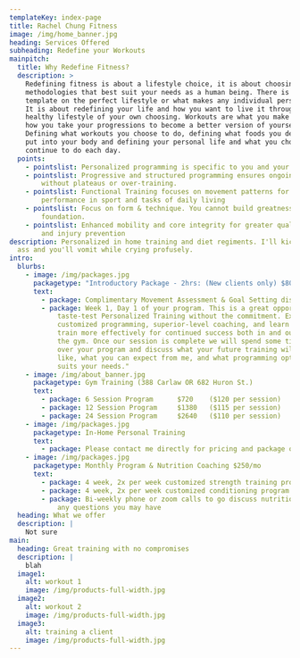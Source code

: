 ```yaml
---
templateKey: index-page
title: Rachel Chung Fitness
image: /img/home_banner.jpg
heading: Services Offered
subheading: Redefine your Workouts
mainpitch:
  title: Why Redefine Fitness?
  description: >
    Redefining fitness is about a lifestyle choice, it is about choosing
    methodologies that best suit your needs as a human being. There is no
    template on the perfect lifestyle or what makes any individual person happy.
    It is about redefining your life and how you want to live it through a
    healthy lifestyle of your own choosing. Workouts are what you make of it and
    how you take your progressions to become a better version of yourself.
    Defining what workouts you choose to do, defining what foods you decide to
    put into your body and defining your personal life and what you choose to
    continue to do each day.  
  points:
    - pointslist: Personalized programming is specific to you and your goals.
    - pointslist: Progressive and structured programming ensures ongoing success
        without plateaus or over-training.
    - pointslist: Functional Training focuses on movement patterns for superior
        performance in sport and tasks of daily living
    - pointslist: Focus on form & technique. You cannot build greatness on a shaky
        foundation.
    - pointslist: Enhanced mobility and core integrity for greater quality of movement
        and injury prevention
description: Personalized in home training and diet regiments. I'll kick your
  ass and you'll vomit while crying profusely.
intro:
  blurbs:
    - image: /img/packages.jpg
      packagetype: "Introductory Package - 2hrs: (New clients only) $80"
      text:
        - package: Complimentary Movement Assessment & Goal Setting discussion
        - package: Week 1, Day 1 of your program. This is a great opportunity to
            taste-test Personalized Training without the commitment. Experience
            customized programming, superior-level coaching, and learn how to
            train more effectively for continued success both in and outside of
            the gym. Once our session is complete we will spend some time going
            over your program and discuss what your future training will look
            like, what you can expect from me, and what programming option best
            suits your needs."
    - image: /img/about_banner.jpg
      packagetype: Gym Training (388 Carlaw OR 682 Huron St.)
      text:
        - package: 6 Session Program      $720    ($120 per session)
        - package: 12 Session Program     $1380   ($115 per session)
        - package: 24 Session Program     $2640   ($110 per session)
    - image: /img/packages.jpg
      packagetype: In-Home Personal Training
      text:
        - package: Please contact me directly for pricing and package options.
    - image: /img/packages.jpg
      packagetype: Monthly Program & Nutrition Coaching $250/mo
      text:
        - package: 4 week, 2x per week customized strength training program
        - package: 4 week, 2x per week customized conditioning program
        - package: Bi-weekly phone or zoom calls to go discuss nutrition, form checks and
            any questions you may have
  heading: What we offer
  description: |
    Not sure
main:
  heading: Great training with no compromises
  description: |
    blah
  image1:
    alt: workout 1
    image: /img/products-full-width.jpg
  image2:
    alt: workout 2
    image: /img/products-full-width.jpg
  image3:
    alt: training a client
    image: /img/products-full-width.jpg
---
```

